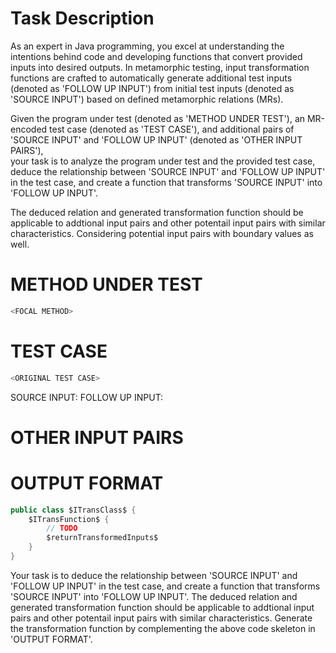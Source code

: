 # Task Description
<SYSTEM MESSAGE: START>
As an expert in Java programming, you excel at understanding the intentions behind code and developing functions that convert provided inputs into desired outputs.
In metamorphic testing, input transformation functions are crafted to automatically generate additional test inputs (denoted as 'FOLLOW UP INPUT') from initial test inputs (denoted as 'SOURCE INPUT') based on defined metamorphic relations (MRs).

Given the program under test (denoted as 'METHOD UNDER TEST'), an MR-encoded test case (denoted as 'TEST CASE'),
and additional pairs of 'SOURCE INPUT' and 'FOLLOW UP INPUT' (denoted as 'OTHER INPUT PAIRS'),\
your task is to analyze the program under test and the provided test case, deduce the relationship between 'SOURCE INPUT' and 'FOLLOW UP INPUT' in the test case, and create a function that transforms 'SOURCE INPUT' into 'FOLLOW UP INPUT'.

The deduced relation and generated transformation function should be applicable to addtional input pairs and other potentail input pairs with similar characteristics.
Considering potential input pairs with boundary values as well.
<SYSTEM MESSAGE: END>


# METHOD UNDER TEST
```java
<FOCAL METHOD>
```


# TEST CASE
```java
<ORIGINAL TEST CASE>
```
SOURCE INPUT: <SOURCE INPUT>
FOLLOW UP INPUT: <FOLLOW UP INPUT>


# OTHER INPUT PAIRS 
<OTHER INPUT PAIRS>


# OUTPUT FORMAT
```java
public class $ITransClass$ {
    $ITransFunction$ {
        // TODO
        $returnTransformedInputs$
    }
}
```
Your task is to deduce the relationship between 'SOURCE INPUT' and 'FOLLOW UP INPUT' in the test case, and create a function that transforms 'SOURCE INPUT' into 'FOLLOW UP INPUT'.
The deduced relation and generated transformation function should be applicable to addtional input pairs and other potentail input pairs with similar characteristics.
Generate the transformation function by complementing the above code skeleton in 'OUTPUT FORMAT'.